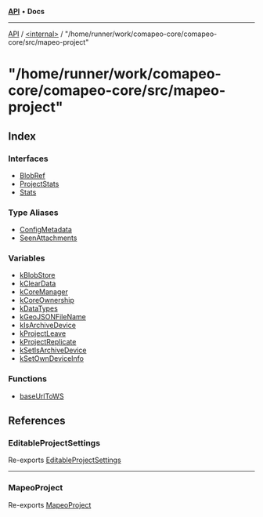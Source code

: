 [**API**](../../../README.md) • **Docs**

***

[API](../../../README.md) / [\<internal\>](../../README.md) / "/home/runner/work/comapeo-core/comapeo-core/src/mapeo-project"

# "/home/runner/work/comapeo-core/comapeo-core/src/mapeo-project"

## Index

### Interfaces

- [BlobRef](interfaces/BlobRef.md)
- [ProjectStats](interfaces/ProjectStats.md)
- [Stats](interfaces/Stats.md)

### Type Aliases

- [ConfigMetadata](type-aliases/ConfigMetadata.md)
- [SeenAttachments](type-aliases/SeenAttachments.md)

### Variables

- [kBlobStore](variables/kBlobStore.md)
- [kClearData](variables/kClearData.md)
- [kCoreManager](variables/kCoreManager.md)
- [kCoreOwnership](variables/kCoreOwnership.md)
- [kDataTypes](variables/kDataTypes.md)
- [kGeoJSONFileName](variables/kGeoJSONFileName.md)
- [kIsArchiveDevice](variables/kIsArchiveDevice.md)
- [kProjectLeave](variables/kProjectLeave.md)
- [kProjectReplicate](variables/kProjectReplicate.md)
- [kSetIsArchiveDevice](variables/kSetIsArchiveDevice.md)
- [kSetOwnDeviceInfo](variables/kSetOwnDeviceInfo.md)

### Functions

- [baseUrlToWS](functions/baseUrlToWS.md)

## References

### EditableProjectSettings

Re-exports [EditableProjectSettings](../../../type-aliases/EditableProjectSettings.md)

***

### MapeoProject

Re-exports [MapeoProject](../../classes/MapeoProject.md)
